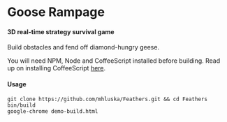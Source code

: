 Goose Rampage
=============

#### 3D real-time strategy survival game ####
Build obstacles and fend off diamond-hungry geese.

You will need NPM, Node and CoffeeScript installed before building. Read up on
installing CoffeeScript [here](https://github.com/jashkenas/coffee-script).

#### Usage ####
    git clone https://github.com/mhluska/Feathers.git && cd Feathers 
    bin/build
    google-chrome demo-build.html

